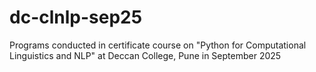 # dc-clnlp-sep25
Programs conducted in certificate course on "Python for Computational Linguistics and NLP" at Deccan College, Pune in September 2025
